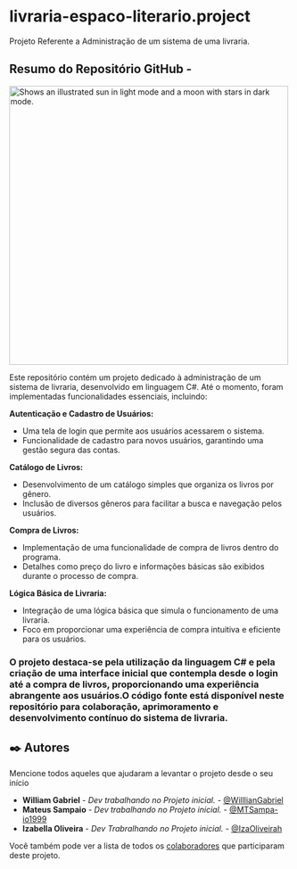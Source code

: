 # livraria-espaco-literario.project
Projeto Referente a Administração de um sistema de uma livraria.

## Resumo do Repositório GitHub - 

 <img widht=500 height=500 alt="Shows an illustrated sun in light mode and a moon with stars in dark mode." src="https://private-user-images.githubusercontent.com/123251786/287715682-e2852d5f-1194-4641-85e8-678bf45cf9df.png?jwt=eyJhbGciOiJIUzI1NiIsInR5cCI6IkpXVCJ9.eyJpc3MiOiJnaXRodWIuY29tIiwiYXVkIjoicmF3LmdpdGh1YnVzZXJjb250ZW50LmNvbSIsImtleSI6ImtleTEiLCJleHAiOjE3MDE2OTc1ODcsIm5iZiI6MTcwMTY5NzI4NywicGF0aCI6Ii8xMjMyNTE3ODYvMjg3NzE1NjgyLWUyODUyZDVmLTExOTQtNDY0MS04NWU4LTY3OGJmNDVjZjlkZi5wbmc_WC1BbXotQWxnb3JpdGhtPUFXUzQtSE1BQy1TSEEyNTYmWC1BbXotQ3JlZGVudGlhbD1BS0lBSVdOSllBWDRDU1ZFSDUzQSUyRjIwMjMxMjA0JTJGdXMtZWFzdC0xJTJGczMlMkZhd3M0X3JlcXVlc3QmWC1BbXotRGF0ZT0yMDIzMTIwNFQxMzQxMjdaJlgtQW16LUV4cGlyZXM9MzAwJlgtQW16LVNpZ25hdHVyZT1kMTU1M2UwMDhmNDE3ZmZmNzQ4NjI5Y2U1ZjAyODM2ZmU3ZjlhOTYyZjZlMWE4MmQzN2YyZGEyOWFhNDBlOTQzJlgtQW16LVNpZ25lZEhlYWRlcnM9aG9zdCZhY3Rvcl9pZD0wJmtleV9pZD0wJnJlcG9faWQ9MCJ9.A6CR8E1GSnKshTlexME2qkE7ZzFVz8yj7uuZundAgtU">

Este repositório contém um projeto dedicado à administração de um sistema de livraria, desenvolvido em linguagem C#.   Até o momento, foram implementadas funcionalidades essenciais, incluindo:

**Autenticação e Cadastro de Usuários:**

 + Uma tela de login que permite aos usuários acessarem o sistema.
+ Funcionalidade de cadastro para novos usuários, garantindo uma gestão segura das contas.

**Catálogo de Livros:**

+ Desenvolvimento de um catálogo simples que organiza os livros por gênero.                                 
+ Inclusão de diversos gêneros para facilitar a busca e navegação pelos usuários.                                   

**Compra de Livros:**

+ Implementação de uma funcionalidade de compra de livros dentro do programa.
+ Detalhes como preço do livro e informações básicas são exibidos durante o processo de compra.

**Lógica Básica de Livraria:**

 + Integração de uma lógica básica que simula o funcionamento de uma livraria.
+ Foco em proporcionar uma experiência de compra intuitiva e eficiente para os usuários.

 ### O projeto destaca-se pela utilização da linguagem C# e pela criação de uma interface inicial que contempla desde o login até a compra de livros, proporcionando uma experiência abrangente aos usuários.O código fonte está disponível neste repositório para colaboração, aprimoramento e desenvolvimento contínuo do sistema de livraria.



## ✒️ Autores

Mencione todos aqueles que ajudaram a levantar o projeto desde o seu início

* **William Gabriel** - *Dev trabalhando no Projeto inicial.* - [@WilllianGabriel](https://github.com/WilllianGabriel)
* **Mateus Sampaio** - *Dev trabalhando no Projeto inicial.* - [@MTSampa-io1999](https://github.com/MTSampa-io1999)
* **Izabella Oliveira** - *Dev Trabralhando no Projeto inicial.* - [@IzaOliveirah](https://github.com/IzaOliveirah)

Você também pode ver a lista de todos os [colaboradores](https://github.com/usuario/projeto/colaboradores) que participaram deste projeto.







